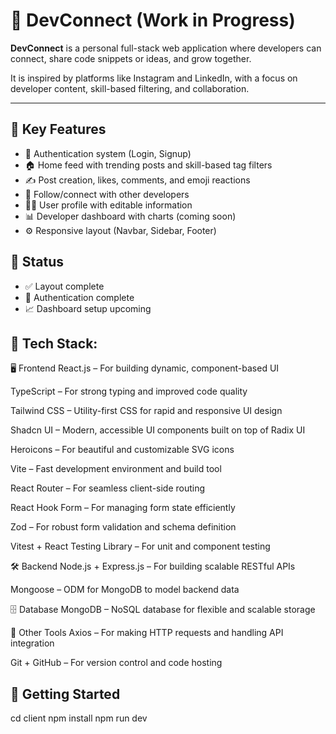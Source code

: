 # 🚀 DevConnect (Work in Progress)

**DevConnect** is a personal full-stack  web application where developers can connect, share code snippets or ideas, and grow together.

It is inspired by platforms like Instagram and LinkedIn, with a focus on developer content, skill-based filtering, and collaboration.

---

## 📌 Key Features

- 🔐 Authentication system (Login, Signup)
- 🏠 Home feed with trending posts and skill-based tag filters
- ✍️ Post creation, likes, comments, and emoji reactions
- 👥 Follow/connect with other developers
- 🧑‍💼 User profile with editable information
- 📊 Developer dashboard with charts (coming soon)
- ⚙️ Responsive layout (Navbar, Sidebar, Footer)

## 🚧 Status

- ✅ Layout complete
- 🔐 Authentication complete
- 📈 Dashboard setup upcoming

## 🔧 Tech Stack:
 🖥️ Frontend
React.js – For building dynamic, component-based UI

TypeScript – For strong typing and improved code quality

Tailwind CSS – Utility-first CSS for rapid and responsive UI design

Shadcn UI – Modern, accessible UI components built on top of Radix UI

Heroicons – For beautiful and customizable SVG icons

Vite – Fast development environment and build tool

React Router – For seamless client-side routing

React Hook Form – For managing form state efficiently

Zod – For robust form validation and schema definition

Vitest + React Testing Library – For unit and component testing

🛠️ Backend
Node.js + Express.js – For building scalable RESTful APIs

Mongoose – ODM for MongoDB to model backend data

🗄️ Database
MongoDB – NoSQL database for flexible and scalable storage

🔗 Other Tools
Axios – For making HTTP requests and handling API integration

Git + GitHub – For version control and code hosting

## 🧭 Getting Started

cd client
npm install
npm run dev  